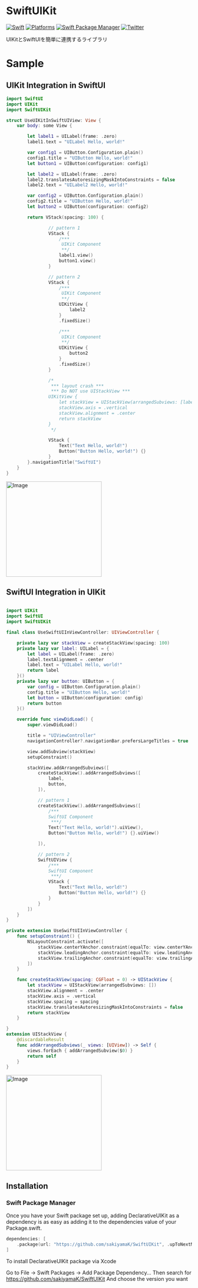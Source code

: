 # SwiftUIKit

[![Swift](https://img.shields.io/badge/Swift-5-orange?style=flat-square)](https://img.shields.io/badge/Swift-5-Orange?style=flat-square)
[![Platforms](https://img.shields.io/badge/Platforms-iOS_-yellowgreen?style=flat-square)](https://img.shields.io/badge/Platforms-iOS_-yellowgreen?style=flat-square)
[![Swift Package Manager](https://img.shields.io/badge/Swift_Package_Manager-compatible-orange?style=flat-square)](https://img.shields.io/badge/Swift_Package_Manager-compatible-orange?style=flat-square)
[![Twitter](https://img.shields.io/badge/twitter-@sakiyamaK-blue.svg?style=flat-square)](https://twitter.com/sakiyamaK)

UIKitとSwiftUIを簡単に連携するライブラリ


# Sample

## UIKit Integration in SwiftUI

```swift
import SwiftUI
import UIKit
import SwiftUIKit

struct UseUIKitInSwiftUIView: View {
    var body: some View {

        let label1 = UILabel(frame: .zero)
        label1.text = "UILabel Hello, world!"

        var config1 = UIButton.Configuration.plain()
        config1.title = "UIButton Hello, world!"
        let button1 = UIButton(configuration: config1)

        let label2 = UILabel(frame: .zero)
        label2.translatesAutoresizingMaskIntoConstraints = false
        label2.text = "UILabel2 Hello, world!"

        var config2 = UIButton.Configuration.plain()
        config2.title = "UIButton Hello, world!"
        let button2 = UIButton(configuration: config2)

        return VStack(spacing: 100) {

                // pattern 1
                VStack {
                    /***
                     UIKit Component
                     **/
                    label1.view()
                    button1.view()
                }

                // pattern 2
                VStack {
                    /***
                     UIKit Component
                     **/
                    UIKitView {
                        label2
                    }
                    .fixedSize()

                    /***
                     UIKit Component
                     **/
                    UIKitView {
                        button2
                    }
                    .fixedSize()
                }

                /*
                 *** layout crash ***
                 *** Do NOT use UIStackView ***
                UIKitView {
                    let stackView = UIStackView(arrangedSubviews: [label2, button2])
                    stackView.axis = .vertical
                    stackView.alignment = .center
                    return stackView
                }
                 */

                VStack {
                    Text("Text Hello, world!")
                    Button("Button Hello, world!") {}
                }
        }.navigationTitle("SwiftUI")
    }
}

```

<img width="259" alt="Image" src="https://github.com/user-attachments/assets/0fafbb42-5ceb-4071-90de-4653789f6ed1" />

## SwiftUI Integration in UIKit

```swift

import UIKit
import SwiftUI
import SwiftUIKit

final class UseSwiftUIInViewController: UIViewController {

    private lazy var stackView = createStackView(spacing: 100)
    private lazy var label: UILabel = {
        let label = UILabel(frame: .zero)
        label.textAlignment = .center
        label.text = "UILabel Hello, world!"
        return label
    }()
    private lazy var button: UIButton = {
        var config = UIButton.Configuration.plain()
        config.title = "UIButton Hello, world!"
        let button = UIButton(configuration: config)
        return button
    }()

    override func viewDidLoad() {
        super.viewDidLoad()

        title = "UIViewController"
        navigationController?.navigationBar.prefersLargeTitles = true

        view.addSubview(stackView)
        setupConstraint()

        stackView.addArrangedSubviews([
            createStackView().addArrangedSubviews([
                label,
                button,
            ]),

            // pattern 1
            createStackView().addArrangedSubviews([
                /***
                SwiftUI Component
                 ***/
                Text("Text Hello, world!").uiView(),
                Button("Button Hello, world!") {}.uiView()

            ]),

            // pattern 2
            SwiftUIView {
                /***
                SwiftUI Component
                 ***/
                VStack {
                    Text("Text Hello, world!")
                    Button("Button Hello, world!") {}
                }
            }
        ])
    }
}

private extension UseSwiftUIInViewController {
    func setupConstraint() {
        NSLayoutConstraint.activate([
            stackView.centerYAnchor.constraint(equalTo: view.centerYAnchor),
            stackView.leadingAnchor.constraint(equalTo: view.leadingAnchor),
            stackView.trailingAnchor.constraint(equalTo: view.trailingAnchor),
        ])
    }

    func createStackView(spacing: CGFloat = 0) -> UIStackView {
        let stackView = UIStackView(arrangedSubviews: [])
        stackView.alignment = .center
        stackView.axis = .vertical
        stackView.spacing = spacing
        stackView.translatesAutoresizingMaskIntoConstraints = false
        return stackView
    }

}
extension UIStackView {
    @discardableResult
    func addArrangedSubviews(_ views: [UIView]) -> Self {
        views.forEach { addArrangedSubview($0) }
        return self
    }
}
```

<img width="259" alt="Image" src="https://github.com/user-attachments/assets/016e5f0c-6705-41d0-b974-64c71cea3dc3" />

## Installation

### Swift Package Manager

Once you have your Swift package set up, adding DeclarativeUIKit as a dependency is as easy as adding it to the dependencies value of your Package.swift.

```swift
dependencies: [
    .package(url: "https://github.com/sakiyamaK/SwiftUIKit", .upToNextMajor(from: "0.1"))
]
```

To install DeclarativeUIKit package via Xcode

Go to File -> Swift Packages -> Add Package Dependency...
Then search for https://github.com/sakiyamaK/SwiftUIKit
And choose the version you want
